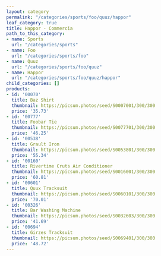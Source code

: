 ```yaml
---
layout: category
permalink: "/categories/sports/foo/quuz/happor"
leaf_category: true
title: Happor - Commercia
path_to_this_category:
- name: Sports
  url: "/categories/sports"
- name: Foo
  url: "/categories/sports/foo"
- name: Quuz
  url: "/categories/sports/foo/quuz"
- name: Happor
  url: "/categories/sports/foo/quuz/happor"
child_categories: []
products:
- id: '00070'
  title: Baz Shirt
  thumbnail: https://picsum.photos/seed/S0007001/300/300
  price: '35.73'
- id: '00777'
  title: Foobar Tie
  thumbnail: https://picsum.photos/seed/S0077701/300/300
  price: '46.25'
- id: '00538'
  title: Grault Iron
  thumbnail: https://picsum.photos/seed/S0053801/300/300
  price: '55.34'
- id: '00160'
  title: Rivertime Cruts Air Conditioner
  thumbnail: https://picsum.photos/seed/S0016001/300/300
  price: '60.81'
- id: '00601'
  title: Quux Tracksuit
  thumbnail: https://picsum.photos/seed/S0060101/300/300
  price: '70.01'
- id: '00326'
  title: Bar Washing Machine
  thumbnail: https://picsum.photos/seed/S0032603/300/300
  price: '41.69'
- id: '00694'
  title: Girzes Tracksuit
  thumbnail: https://picsum.photos/seed/S0069401/300/300
  price: '48.72'
---
```

